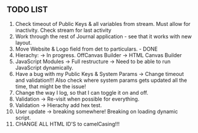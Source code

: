 TODO LIST
---------------------------------------------------------------------------------------------
1.  Check timeout of Public Keys & all variables from stream.
    Must allow for inactivity. Check stream for last activity
2.  Work through the rest of Journal application - see that it works with new layout.
3.  Move Website & Logo field from det to particulars. - DONE
4.  Hierachy: -> In progress.
    OffCanvas Builder -> 
    HTML Canvas Builder
5.  JavaScript Modules -> Full restructure -> Need to be able to run JavaScript dynamically.
6.  Have a bug with my Public Keys & System Params -> Change timeout and validation!!!
    Also check where system params gets updated all the time, that might be the issue!
7.  Change the way I log, so that I can toggle it on and off.
8.  Validation -> Re-visit when possible for everything.
9.  Validation -> Hierachy add hex test.
10. User update -> breaking somewhere! Breaking on loading dynamic script.
11. CHANGE ALL HTML ID'S to camelCasing!!!